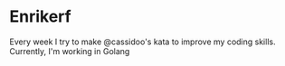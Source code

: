 # Enrikerf
Every week I try to make @cassidoo's kata to improve my coding skills. Currently, I'm working in Golang
